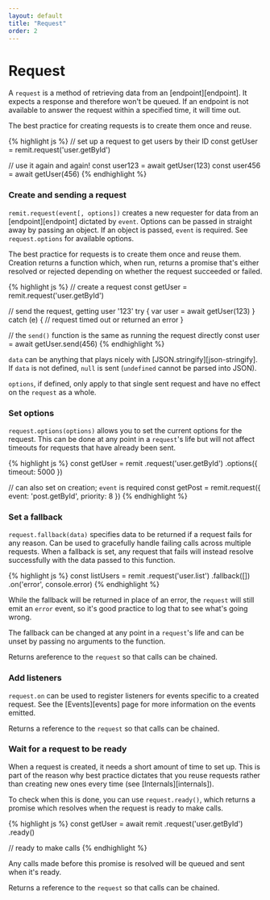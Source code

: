```yaml
---
layout: default
title: "Request"
order: 2
---
```

# Request

A `request` is a method of retrieving data from an [endpoint][endpoint]. It expects a response and therefore won't be queued. If an endpoint is not available to answer the request within a specified time, it will time out.

The best practice for creating requests is to create them once and reuse.

{% highlight js %}
// set up a request to get users by their ID
const getUser = remit.request('user.getById')

// use it again and again!
const user123 = await getUser(123)
const user456 = await getUser(456)
{% endhighlight %}

### Create and sending a request

`remit.request(event[, options])` creates a new requester for data from an [endpoint][endpoint] dictated by `event`. Options can be passed in straight away by passing an object. If an object is passed, `event` is required. See `request.options` for available options.

The best practice for requests is to create them once and reuse them. Creation returns a function which, when run, returns a promise that's either resolved or rejected depending on whether the request succeeded or failed.

{% highlight js %}
// create a request
const getUser = remit.request('user.getById')

// send the request, getting user '123'
try {
  var user = await getUser(123)
} catch (e) {
  // request timed out or returned an error
}

// the `send()` function is the same as running the request directly
const user = await getUser.send(456)
{% endhighlight %}

`data` can be anything that plays nicely with [JSON.stringify][json-stringify]. If `data` is not defined, `null` is sent (`undefined` cannot be parsed into JSON).

`options`, if defined, only apply to that single sent request and have no effect on the `request` as a whole.

### Set options

`request.options(options)` allows you to set the current options for the request. This can be done at any point in a `request`'s life but will not affect timeouts for requests that have already been sent.

{% highlight js %}
const getUser = remit
  .request('user.getById')
  .options({
    timeout: 5000
  })

// can also set on creation; `event` is required
const getPost = remit.request({
  event: 'post.getById',
  priority: 8
})
{% endhighlight %}

### Set a fallback

`request.fallback(data)` specifies data to be returned if a request fails for any reason. Can be used to gracefully handle failing calls across multiple requests. When a fallback is set, any request that fails will instead resolve successfully with the data passed to this function.

{% highlight js %}
const listUsers = remit
  .request('user.list')
  .fallback([])
  .on('error', console.error)
{% endhighlight %}

While the fallback will be returned in place of an error, the `request` will still emit an `error` event, so it's good practice to log that to see what's going wrong.

The fallback can be changed at any point in a `request`'s life and can be unset by passing no arguments to the function.

Returns areference to the `request` so that calls can be chained.

### Add listeners

`request.on` can be used to register listeners for events specific to a created request. See the [Events][events] page for more information on the events emitted.

Returns a reference to the `request` so that calls can be chained.

### Wait for a request to be ready

When a request is created, it needs a short amount of time to set up. This is part of the reason why best practice dictates that you reuse requests rather than creating new ones every time (see [Internals][internals]).

To check when this is done, you can use `request.ready()`, which returns a promise which resolves when the request is ready to make calls.

{% highlight js %}
const getUser = await remit
  .request('user.getById')
  .ready()

// ready to make calls
{% endhighlight %}

Any calls made before this promise is resolved will be queued and sent when it's ready.

Returns a reference to the `request` so that calls can be chained.
